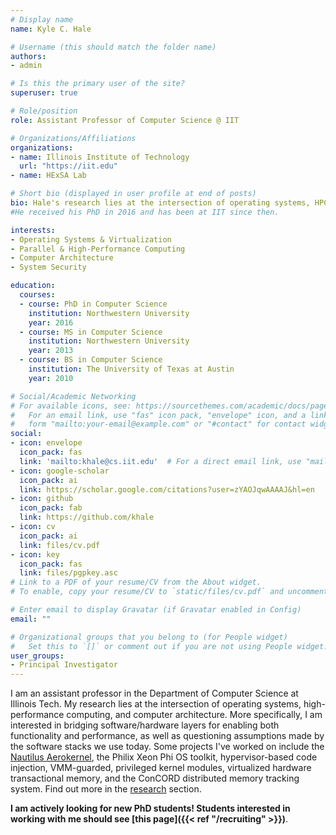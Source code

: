 ```yaml
---
# Display name
name: Kyle C. Hale

# Username (this should match the folder name)
authors:
- admin

# Is this the primary user of the site?
superuser: true

# Role/position
role: Assistant Professor of Computer Science @ IIT

# Organizations/Affiliations
organizations:
- name: Illinois Institute of Technology
  url: "https://iit.edu"
- name: HExSA Lab

# Short bio (displayed in user profile at end of posts)
bio: Hale's research lies at the intersection of operating systems, HPC, parallel computing, computer architecture.
#He received his PhD in 2016 and has been at IIT since then.

interests:
- Operating Systems & Virtualization
- Parallel & High-Performance Computing
- Computer Architecture
- System Security

education:
  courses:
  - course: PhD in Computer Science
    institution: Northwestern University
    year: 2016
  - course: MS in Computer Science
    institution: Northwestern University
    year: 2013
  - course: BS in Computer Science
    institution: The University of Texas at Austin
    year: 2010

# Social/Academic Networking
# For available icons, see: https://sourcethemes.com/academic/docs/page-builder/#icons
#   For an email link, use "fas" icon pack, "envelope" icon, and a link in the
#   form "mailto:your-email@example.com" or "#contact" for contact widget.
social:
- icon: envelope
  icon_pack: fas
  link: 'mailto:khale@cs.iit.edu'  # For a direct email link, use "mailto:test@example.org".
- icon: google-scholar
  icon_pack: ai
  link: https://scholar.google.com/citations?user=zYAOJqwAAAAJ&hl=en
- icon: github
  icon_pack: fab
  link: https://github.com/khale
- icon: cv
  icon_pack: ai
  link: files/cv.pdf
- icon: key
  icon_pack: fas
  link: files/pgpkey.asc
# Link to a PDF of your resume/CV from the About widget.
# To enable, copy your resume/CV to `static/files/cv.pdf` and uncomment the lines below.

# Enter email to display Gravatar (if Gravatar enabled in Config)
email: ""

# Organizational groups that you belong to (for People widget)
#   Set this to `[]` or comment out if you are not using People widget.
user_groups:
- Principal Investigator
---
```


I am an assistant professor in the Department of Computer Science at Illinois
Tech. My research lies at the intersection of operating systems,
high-performance computing, and computer architecture. More specifically, I am
interested in bridging software/hardware layers for enabling both
functionality and performance, as well as questioning assumptions made by the
software stacks we use today. Some projects I've worked on include the [Nautilus
Aerokernel](http://nautilus.halek.co), the Philix Xeon Phi OS toolkit, hypervisor-based code injection,
VMM-guarded, privileged kernel modules, virtualized hardware transactional
memory, and the ConCORD distributed memory tracking system. Find out more in
the [research](#research) section. 

**I am actively looking for new PhD students! Students interested in working with me
should see [this page]({{< ref "/recruiting" >}})**.

